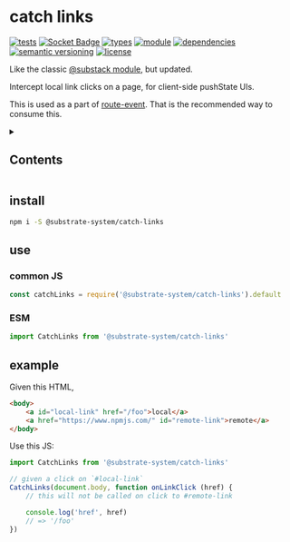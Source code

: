 # catch links
[![tests](https://img.shields.io/github/actions/workflow/status/substrate-system/catch-links/nodejs.yml?style=flat-square)](https://github.com/substrate-system/catch-links/actions/workflows/nodejs.yml)
[![Socket Badge](https://socket.dev/api/badge/npm/package/@substrate-system/catch-links)](https://socket.dev/npm/package/@substrate-system/catch-links)
[![types](https://img.shields.io/npm/types/@substrate-system/catch-links?style=flat-square)](README.md)
[![module](https://img.shields.io/badge/module-ESM%2FCJS-blue?style=flat-square)](README.md)
[![dependencies](https://img.shields.io/badge/dependencies-zero-brightgreen.svg?style=flat-square)](package.json)
[![semantic versioning](https://img.shields.io/badge/semver-2.0.0-blue?logo=semver&style=flat-square)](https://semver.org/)
[![license](https://img.shields.io/badge/license-Polyform_Non_Commercial-26bc71?style=flat-square)](LICENSE)


Like the classic [@substack module](https://www.npmjs.com/package/catch-links), but updated.

Intercept local link clicks on a page, for client-side pushState UIs.

This is used as a part of [route-event](https://github.com/substrate-system/route-event). That is the recommended way to consume this.

<details><summary><h2>Contents</h2></summary>
<!-- toc -->
</details>


## install
```sh
npm i -S @substrate-system/catch-links
```

## use

### common JS
```js
const catchLinks = require('@substrate-system/catch-links').default
```

### ESM
```js
import CatchLinks from '@substrate-system/catch-links'
```

## example

Given this HTML,
```html
<body>
    <a id="local-link" href="/foo">local</a>
    <a href="https://www.npmjs.com/" id="remote-link">remote</a>
</body>
```

Use this JS:
```js
import CatchLinks from '@substrate-system/catch-links'

// given a click on `#local-link`
CatchLinks(document.body, function onLinkClick (href) {
    // this will not be called on click to #remote-link

    console.log('href', href)
    // => '/foo'
})
```
